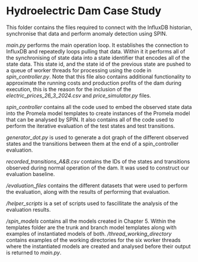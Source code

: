 # Hydroelectric Dam Case Study

This folder contains the files required to connect with the InfluxDB historian, synchronise that data and perform anomaly detection using SPIN.

*main.py* performs the main operation loop. It establishes the connection to InfluxDB and repeatedly loops pulling that data. Within it it performs all of the synchronising of state data into a state identifier that encodes all of the state data. This state id, and the state id of the previous state are pushed to a queue of worker threads for processing using the code in *spin_controller.py*. Note that this file also contains additional functionality to approximate the running costs and production profits of the dam during execution, this is the reason for the inclusion of the *electric_prices_26_3_2024.csv* and *price_simulator.py* files.

*spin_controller* contains all the code used to embed the observed state data into the Promela model templates to create instances of the Promela model that can be analysed by SPIN. It also contains all of the code used to perform the iterative evaluation of the test states and test transitions.

*generator_dot.py* is used to generate a dot graph of the different observed states and the transitions between them at the end of a spin_controller evaluation.

*recorded_transitions_A&B.csv* contains the IDs of the states and transitions observed during normal operation of the dam. It was used to construct our evaluation baseline.

*/evaluation_files* contains the different datasets that were used to perform the evaluation, along with the results of performing that evaluation.

*/helper_scripts* is a set of scripts used to fascillitate the analysis of the evaluation results.

*/spin_models* contains all the models created in Chapter 5. Within the templates folder are the trunk and branch model templates along with examples of instantiated models of both. */thread_working_directory* contains examples of the working directories for the six worker threads where the instantiated models are created and analysed before their output is returned to *main.py*.

